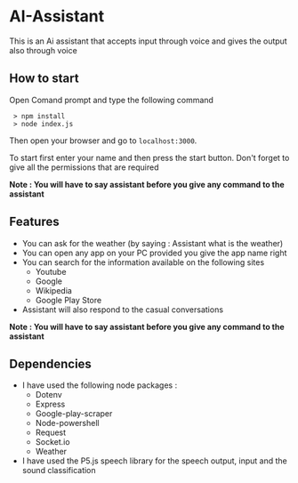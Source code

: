 # AI-Assistant
This is an Ai assistant that accepts input through voice and gives the output also through voice

## How to start
Open Comand prompt and type the following command

```
 > npm install
 > node index.js
```

Then open your browser and go to `localhost:3000`.

To start first enter your name and then press the start button. Don't forget to give all the permissions that are required

**Note : You will have to say assistant before you give any command to the assistant**

## Features
* You can ask for the weather (by saying : Assistant what is the weather) 
* You can open any app on your PC provided you give the app name right
* You can search for the information available on the following sites
	* Youtube
	* Google
	* Wikipedia
	* Google Play Store
* Assistant will also respond to the casual conversations

**Note : You will have to say assistant before you give any command to the assistant**

## Dependencies
* I have used the following node packages :
	* Dotenv
	* Express
	* Google-play-scraper
	* Node-powershell
	* Request
	* Socket.io
	* Weather
* I have used the P5.js speech library for the speech output, input and the sound classification

